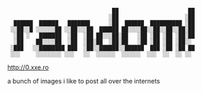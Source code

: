 ```
                                 ██                      ██
                                ░██                     ░██
  ██████  ██████   ███████      ░██  ██████  ██████████ ░██
 ░░██░░█ ░░░░░░██ ░░██░░░██  ██████ ██░░░░██░░██░░██░░██░██
  ░██ ░   ███████  ░██  ░██ ██░░░██░██   ░██ ░██ ░██ ░██░██
  ░██    ██░░░░██  ░██  ░██░██  ░██░██   ░██ ░██ ░██ ░██░░ 
 ░███   ░░████████ ███  ░██░░██████░░██████  ███ ░██ ░██ ██
 ░░░     ░░░░░░░░ ░░░   ░░  ░░░░░░  ░░░░░░  ░░░  ░░  ░░ ░░ 
```

http://0.xxe.ro

   a bunch of images i like to post all over the internets
